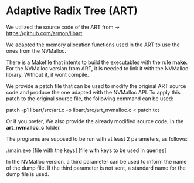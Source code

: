 # Adaptive Radix Tree (ART)

We utilized the source code of the ART from -> https://github.com/armon/libart

We adapted the memory allocation functions used in the ART to use the ones from the NVMalloc.

There is a Makefile that intents to build the executables with the rule __make__. For the NVMalloc version from ART, it is needed to link it with the NVMalloc library. WIthout it, it wont compile.

We provide a patch file that can be used to modify the original ART source code and produce the one adapted with the NVMalloc API. To apply this patch to the original source file, the following command can be used:

patch -p1 libart/src/art.c -o libart/src/art_nvmalloc.c < patch.txt

Or if you prefer, We also provide the already modified source code, in the __art_nvmalloc_c__ folder.

The programs are suposed to be run with at least 2 parameters, as follows:

./main.exe [file with the keys] [file with keys to be used in queries]

In the NVMalloc version, a third parameter can be used to inform the name of the dump file. If the third parameter is not sent, a standard name for the dump file is used.